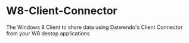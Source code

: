 W8-Client-Connector
===================

The Windows 8 Client to share data using Datwendo's Client Connector from your W8 destop applications
